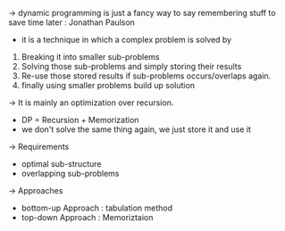 -> dynamic programming is just a fancy way to say           remembering stuff to save time later
        : Jonathan Paulson

- it is a technique in which a complex problem is solved by 
1. Breaking it into smaller sub-problems
2. Solving those sub-problems and simply storing their results
3. Re-use those stored results if sub-problems occurs/overlaps again.
4. finally using smaller problems build up solution

-> It is mainly an optimization over recursion.
- DP = Recursion + Memorization
- we don't solve the same thing again, we just store it and use it

-> Requirements
- optimal sub-structure
- overlapping sub-problems

-> Approaches
- bottom-up Approach : tabulation method
- top-down Approach : Memoriztaion